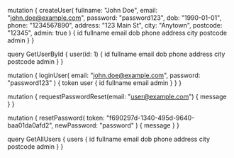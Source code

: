 mutation {
  createUser(
    fullname: "John Doe",
    email: "john.doe@example.com",
    password: "password123",
    dob: "1990-01-01",
    phone: "1234567890",
    address: "123 Main St",
    city: "Anytown",
    postcode: "12345",
    admin: true
  ) {
    id
    fullname
    email
    dob
    phone
    address
    city
    postcode
    admin
  }
}

query GetUserById {
  user(id: 1) {
    id
    fullname
    email
    dob
    phone
    address
    city
    postcode
    admin
  }
}


mutation {
  loginUser(
    email: "john.doe@example.com",
    password: "password123"
  ) {
    token
    user {
      id
      fullname
      email
      admin
    }
  }
}


mutation {
  requestPasswordReset(email: "user@example.com") {
    message
  }
}

mutation {
  resetPassword(
    token: "f690297d-1340-495d-9640-baa01da0afd2",
    newPassword: "password"
  ) {
    message
  }
}

query GetAllUsers {
  users {
    id
    fullname
    email
    dob
    phone
    address
    city
    postcode
    admin
  }
}